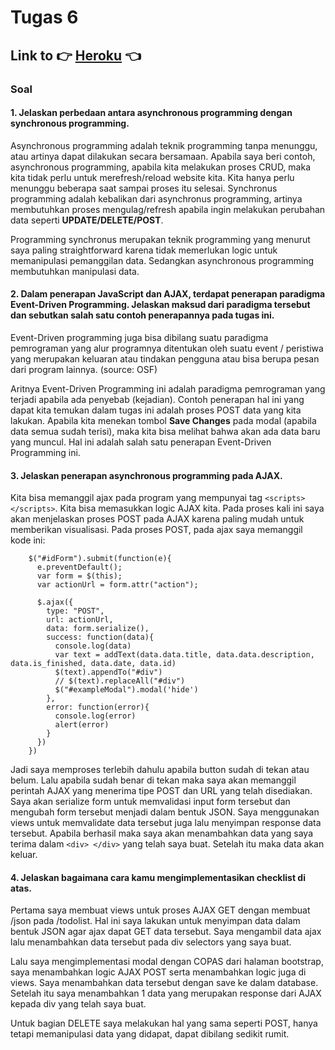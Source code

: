 # Tugas 6

## Link to 👉 [Heroku](https://pbp-tugas2-alvaro.herokuapp.com/) 👈

### Soal

#### 1. Jelaskan perbedaan antara asynchronous programming dengan synchronous programming.
Asynchronous programming adalah teknik programming tanpa menunggu, atau artinya dapat dilakukan secara bersamaan. Apabila saya beri contoh, asynchronous programming, apabila kita melakukan proses CRUD, maka kita tidak perlu untuk merefresh/reload website kita. Kita hanya perlu menunggu beberapa saat sampai proses itu selesai. Synchronus programming adalah kebalikan dari asynchronus programming, artinya membutuhkan proses mengulag/refresh apabila ingin melakukan perubahan data seperti **UPDATE/DELETE/POST**.

Programming synchronus merupakan teknik programming yang menurut saya paling straightforward karena tidak memerlukan logic untuk memanipulasi pemanggilan data. Sedangkan asynchronous programming membutuhkan manipulasi data. 

#### 2. Dalam penerapan JavaScript dan AJAX, terdapat penerapan paradigma Event-Driven Programming. Jelaskan maksud dari paradigma tersebut dan sebutkan salah satu contoh penerapannya pada tugas ini.

Event-Driven programming juga bisa dibilang suatu paradigma pemrograman yang alur programnya ditentukan oleh suatu event / peristiwa yang merupakan keluaran atau tindakan pengguna atau bisa berupa pesan dari program lainnya. (source: OSF)

Aritnya Event-Driven Programming ini adalah paradigma pemrograman yang terjadi apabila ada penyebab (kejadian). Contoh penerapan hal ini yang dapat kita temukan dalam tugas ini adalah proses POST data yang kita lakukan. Apabila kita menekan tombol **Save Changes** pada modal (apabila data semua sudah terisi), maka kita bisa melihat bahwa akan ada data baru yang muncul. Hal ini adalah salah satu penerapan Event-Driven Programming ini. 

#### 3. Jelaskan penerapan asynchronous programming pada AJAX.
Kita bisa memanggil ajax pada program yang mempunyai tag `<scripts> </scripts>`. Kita bisa memasukkan logic AJAX kita. Pada proses kali ini saya akan menjelaskan proses POST pada AJAX karena paling mudah untuk memberikan visualisasi. Pada proses POST, pada ajax saya memanggil kode ini:
```
    $("#idForm").submit(function(e){
      e.preventDefault();
      var form = $(this);
      var actionUrl = form.attr("action");

      $.ajax({
        type: "POST",
        url: actionUrl,
        data: form.serialize(),
        success: function(data){
          console.log(data)
          var text = addText(data.data.title, data.data.description, data.is_finished, data.date, data.id)
          $(text).appendTo("#div")
          // $(text).replaceAll("#div")
          $("#exampleModal").modal('hide')
        },
        error: function(error){
          console.log(error)
          alert(error)
        }
      })
    })
```

Jadi saya memproses terlebih dahulu apabila button sudah di tekan atau belum. Lalu apabila sudah benar di tekan maka saya akan memanggil perintah AJAX yang menerima tipe POST dan URL yang telah disediakan. Saya akan serialize form untuk memvalidasi input form tersebut dan mengubah form tersebut menjadi dalam bentuk JSON. Saya menggunakan views untuk memvalidate data tersebut juga lalu menyimpan response data tersebut. Apabila berhasil maka saya akan menambahkan data yang saya terima dalam `<div> </div>` yang telah saya buat. Setelah itu maka data akan keluar.

#### 4. Jelaskan bagaimana cara kamu mengimplementasikan checklist di atas.

Pertama saya membuat views untuk proses AJAX GET dengan membuat /json pada /todolist. Hal ini saya lakukan untuk menyimpan data dalam bentuk JSON agar ajax dapat GET data tersebut. Saya mengambil data ajax lalu menambahkan data tersebut pada div selectors yang saya buat.

Lalu saya mengimplementasi modal dengan COPAS dari halaman bootstrap, saya menambahkan logic AJAX POST serta menambahkan logic juga di views. Saya menambahkan data tersebut dengan save ke dalam database. Setelah itu saya menambahkan 1 data yang merupakan response dari AJAX kepada div yang telah saya buat. 

Untuk bagian DELETE saya melakukan hal yang sama seperti POST, hanya tetapi memanipulasi data yang didapat, dapat dibilang sedikit rumit. 
